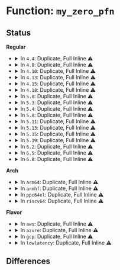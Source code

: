 # Function: <code>my_zero_pfn</code>

## Status
<b>Regular</b>
<ul>
<li>
<details>
<summary>In <code>4.4</code>: Duplicate, Full Inline ⚠️</summary>

**Collision:** Static Duplication

**Inline:** Full

**Transformation:** False

**Instances:**

```
In mm/memory.c (0)
Location: include/asm-generic/pgtable.h:608
Inline: True
```
```
In mm/huge_memory.c (0)
Location: include/asm-generic/pgtable.h:608
Inline: True
```
```
In mm/memory-failure.c (0)
Location: include/asm-generic/pgtable.h:608
Inline: True
```
```
In mm/userfaultfd.c (0)
Location: include/asm-generic/pgtable.h:608
Inline: True
```
```
In fs/proc/vmcore.c (ffffffff812879e8)
Location: include/asm-generic/pgtable.h:608
Inline: True
Inline callers:
  - fs/proc/vmcore.c:mmap_vmcore
```
</details>
</li>
<li>
<details>
<summary>In <code>4.8</code>: Duplicate, Full Inline ⚠️</summary>

**Collision:** Static Duplication

**Inline:** Full

**Transformation:** False

**Instances:**

```
In mm/memory.c (0)
Location: include/asm-generic/pgtable.h:621
Inline: True
```
```
In mm/huge_memory.c (0)
Location: include/asm-generic/pgtable.h:621
Inline: True
```
```
In mm/memory-failure.c (0)
Location: include/asm-generic/pgtable.h:621
Inline: True
```
```
In mm/userfaultfd.c (0)
Location: include/asm-generic/pgtable.h:621
Inline: True
```
```
In fs/proc/vmcore.c (ffffffff812b4d2b)
Location: include/asm-generic/pgtable.h:621
Inline: True
Inline callers:
  - fs/proc/vmcore.c:mmap_vmcore
```
</details>
</li>
<li>
<details>
<summary>In <code>4.10</code>: Duplicate, Full Inline ⚠️</summary>

**Collision:** Static Duplication

**Inline:** Full

**Transformation:** False

**Instances:**

```
In mm/memory.c (0)
Location: include/asm-generic/pgtable.h:644
Inline: True
```
```
In mm/huge_memory.c (0)
Location: include/asm-generic/pgtable.h:644
Inline: True
```
```
In mm/memory-failure.c (0)
Location: include/asm-generic/pgtable.h:644
Inline: True
```
```
In mm/userfaultfd.c (0)
Location: include/asm-generic/pgtable.h:644
Inline: True
```
```
In fs/proc/vmcore.c (ffffffff812ca5bb)
Location: include/asm-generic/pgtable.h:644
Inline: True
Inline callers:
  - fs/proc/vmcore.c:mmap_vmcore
```
</details>
</li>
<li>
<details>
<summary>In <code>4.13</code>: Duplicate, Full Inline ⚠️</summary>

**Collision:** Static Duplication

**Inline:** Full

**Transformation:** False

**Instances:**

```
In mm/memory.c (0)
Location: include/asm-generic/pgtable.h:749
Inline: True
```
```
In mm/huge_memory.c (0)
Location: include/asm-generic/pgtable.h:749
Inline: True
```
```
In mm/memory-failure.c (0)
Location: include/asm-generic/pgtable.h:749
Inline: True
```
```
In mm/userfaultfd.c (0)
Location: include/asm-generic/pgtable.h:749
Inline: True
```
```
In fs/proc/vmcore.c (ffffffff812d7b52)
Location: include/asm-generic/pgtable.h:749
Inline: True
Inline callers:
  - fs/proc/vmcore.c:mmap_vmcore
```
</details>
</li>
<li>
<details>
<summary>In <code>4.15</code>: Duplicate, Full Inline ⚠️</summary>

**Collision:** Static Duplication

**Inline:** Full

**Transformation:** False

**Instances:**

```
In mm/memory.c (0)
Location: include/asm-generic/pgtable.h:794
Inline: True
```
```
In mm/huge_memory.c (0)
Location: include/asm-generic/pgtable.h:794
Inline: True
```
```
In mm/memory-failure.c (0)
Location: include/asm-generic/pgtable.h:794
Inline: True
```
```
In mm/userfaultfd.c (0)
Location: include/asm-generic/pgtable.h:794
Inline: True
```
```
In fs/proc/vmcore.c (ffffffff812fc232)
Location: include/asm-generic/pgtable.h:794
Inline: True
Inline callers:
  - fs/proc/vmcore.c:mmap_vmcore
```
</details>
</li>
<li>
<details>
<summary>In <code>4.18</code>: Duplicate, Full Inline ⚠️</summary>

**Collision:** Static Duplication

**Inline:** Full

**Transformation:** False

**Instances:**

```
In mm/memory.c (ffffffff8122e927)
Location: include/asm-generic/pgtable.h:837
Inline: True
Inline callers:
  - mm/memory.c:handle_pte_fault
```
```
In mm/huge_memory.c (ffffffff81277431)
Location: include/asm-generic/pgtable.h:837
Inline: True
Inline callers:
  - mm/huge_memory.c:__split_huge_pmd
```
```
In mm/memory-failure.c (ffffffff81289ec2)
Location: include/asm-generic/pgtable.h:837
Inline: True
Inline callers:
  - mm/memory-failure.c:unpoison_memory
```
```
In mm/userfaultfd.c (ffffffff81290a06)
Location: include/asm-generic/pgtable.h:837
Inline: True
Inline callers:
  - mm/userfaultfd.c:mfill_zeropage
```
```
In fs/dax.c (ffffffff812f9997)
Location: include/asm-generic/pgtable.h:837
Inline: True
```
```
In fs/proc/vmcore.c (ffffffff81329dbb)
Location: include/asm-generic/pgtable.h:837
Inline: True
Inline callers:
  - fs/proc/vmcore.c:mmap_vmcore
```
</details>
</li>
<li>
<details>
<summary>In <code>5.0</code>: Duplicate, Full Inline ⚠️</summary>

**Collision:** Static Duplication

**Inline:** Full

**Transformation:** False

**Instances:**

```
In mm/memory.c (ffffffff81242863)
Location: include/asm-generic/pgtable.h:875
Inline: True
Inline callers:
  - mm/memory.c:__handle_mm_fault
```
```
In mm/huge_memory.c (ffffffff81288c37)
Location: include/asm-generic/pgtable.h:875
Inline: True
Inline callers:
  - mm/huge_memory.c:__split_huge_pmd_locked
```
```
In mm/memory-failure.c (ffffffff8129ee35)
Location: include/asm-generic/pgtable.h:875
Inline: True
Inline callers:
  - mm/memory-failure.c:unpoison_memory
```
```
In mm/userfaultfd.c (ffffffff812a59d8)
Location: include/asm-generic/pgtable.h:875
Inline: True
Inline callers:
  - mm/userfaultfd.c:mfill_zeropage
```
```
In fs/dax.c (ffffffff8130d9f9)
Location: include/asm-generic/pgtable.h:875
Inline: True
```
```
In fs/proc/vmcore.c (ffffffff81340beb)
Location: include/asm-generic/pgtable.h:875
Inline: True
Inline callers:
  - fs/proc/vmcore.c:mmap_vmcore
```
</details>
</li>
<li>
<details>
<summary>In <code>5.3</code>: Duplicate, Full Inline ⚠️</summary>

**Collision:** Static Duplication

**Inline:** Full

**Transformation:** False

**Instances:**

```
In mm/memory.c (ffffffff8124fe29)
Location: include/asm-generic/pgtable.h:875
Inline: True
Inline callers:
  - mm/memory.c:do_anonymous_page
```
```
In mm/huge_memory.c (ffffffff812a389d)
Location: include/asm-generic/pgtable.h:875
Inline: True
Inline callers:
  - mm/huge_memory.c:__split_huge_pmd_locked
```
```
In mm/memory-failure.c (ffffffff812ba526)
Location: include/asm-generic/pgtable.h:875
Inline: True
Inline callers:
  - mm/memory-failure.c:unpoison_memory
```
```
In mm/userfaultfd.c (ffffffff812c10cf)
Location: include/asm-generic/pgtable.h:875
Inline: True
Inline callers:
  - mm/userfaultfd.c:mfill_zeropage
```
```
In fs/dax.c (ffffffff81335b4d)
Location: include/asm-generic/pgtable.h:875
Inline: True
```
```
In fs/proc/vmcore.c (ffffffff81368fb5)
Location: include/asm-generic/pgtable.h:875
Inline: True
Inline callers:
  - fs/proc/vmcore.c:mmap_vmcore
```
</details>
</li>
<li>
<details>
<summary>In <code>5.4</code>: Duplicate, Full Inline ⚠️</summary>

**Collision:** Static Duplication

**Inline:** Full

**Transformation:** False

**Instances:**

```
In mm/memory.c (ffffffff8125e3cc)
Location: include/asm-generic/pgtable.h:875
Inline: True
Inline callers:
  - mm/memory.c:do_anonymous_page
```
```
In mm/huge_memory.c (ffffffff812b4d9d)
Location: include/asm-generic/pgtable.h:875
Inline: True
Inline callers:
  - mm/huge_memory.c:__split_huge_pmd_locked
```
```
In mm/memory-failure.c (ffffffff812cbc56)
Location: include/asm-generic/pgtable.h:875
Inline: True
Inline callers:
  - mm/memory-failure.c:unpoison_memory
```
```
In mm/userfaultfd.c (ffffffff812d301f)
Location: include/asm-generic/pgtable.h:875
Inline: True
Inline callers:
  - mm/userfaultfd.c:mfill_zeropage
```
```
In fs/dax.c (ffffffff8134974d)
Location: include/asm-generic/pgtable.h:875
Inline: True
```
```
In fs/proc/vmcore.c (ffffffff81381215)
Location: include/asm-generic/pgtable.h:875
Inline: True
Inline callers:
  - fs/proc/vmcore.c:mmap_vmcore
```
</details>
</li>
<li>
<details>
<summary>In <code>5.8</code>: Duplicate, Full Inline ⚠️</summary>

**Collision:** Static Duplication

**Inline:** Full

**Transformation:** False

**Instances:**

```
In mm/memory.c (ffffffff8128e566)
Location: include/linux/pgtable.h:1049
Inline: True
Inline callers:
  - mm/memory.c:do_anonymous_page
```
```
In mm/huge_memory.c (ffffffff812e8c23)
Location: include/linux/pgtable.h:1049
Inline: True
Inline callers:
  - mm/huge_memory.c:__split_huge_zero_page_pmd
```
```
In mm/memory-failure.c (ffffffff813026ae)
Location: include/linux/pgtable.h:1049
Inline: True
Inline callers:
  - mm/memory-failure.c:unpoison_memory
```
```
In mm/userfaultfd.c (ffffffff81307e05)
Location: include/linux/pgtable.h:1049
Inline: True
Inline callers:
  - mm/userfaultfd.c:mfill_zeropage_pte
```
```
In fs/dax.c (ffffffff8138d76f)
Location: include/linux/pgtable.h:1049
Inline: True
Inline callers:
  - fs/dax.c:dax_load_hole
```
```
In fs/proc/vmcore.c (ffffffff813cb445)
Location: include/linux/pgtable.h:1049
Inline: True
Inline callers:
  - fs/proc/vmcore.c:remap_oldmem_pfn_checked
```
</details>
</li>
<li>
<details>
<summary>In <code>5.11</code>: Duplicate, Full Inline ⚠️</summary>

**Collision:** Static Duplication

**Inline:** Full

**Transformation:** False

**Instances:**

```
In mm/memory.c (ffffffff812991c2)
Location: include/linux/pgtable.h:1139
Inline: True
Inline callers:
  - mm/memory.c:do_anonymous_page
```
```
In mm/huge_memory.c (ffffffff812f408c)
Location: include/linux/pgtable.h:1139
Inline: True
Inline callers:
  - mm/huge_memory.c:__split_huge_zero_page_pmd
```
```
In mm/memory-failure.c (ffffffff8130e493)
Location: include/linux/pgtable.h:1139
Inline: True
Inline callers:
  - mm/memory-failure.c:unpoison_memory
```
```
In mm/userfaultfd.c (ffffffff81313bc6)
Location: include/linux/pgtable.h:1139
Inline: True
```
```
In fs/dax.c (ffffffff8139eeff)
Location: include/linux/pgtable.h:1139
Inline: True
Inline callers:
  - fs/dax.c:dax_load_hole
```
```
In fs/proc/vmcore.c (ffffffff813dd115)
Location: include/linux/pgtable.h:1139
Inline: True
Inline callers:
  - fs/proc/vmcore.c:remap_oldmem_pfn_checked
```
</details>
</li>
<li>
<details>
<summary>In <code>5.13</code>: Duplicate, Full Inline ⚠️</summary>

**Collision:** Static Duplication

**Inline:** Full

**Transformation:** False

**Instances:**

```
In mm/memory.c (ffffffff8129e487)
Location: include/linux/pgtable.h:1140
Inline: True
Inline callers:
  - mm/memory.c:do_anonymous_page
```
```
In mm/huge_memory.c (ffffffff812fa34d)
Location: include/linux/pgtable.h:1140
Inline: True
Inline callers:
  - mm/huge_memory.c:__split_huge_zero_page_pmd
```
```
In mm/memory-failure.c (ffffffff81314a4f)
Location: include/linux/pgtable.h:1140
Inline: True
Inline callers:
  - mm/memory-failure.c:unpoison_memory
```
```
In mm/userfaultfd.c (ffffffff81319d66)
Location: include/linux/pgtable.h:1140
Inline: True
```
```
In fs/dax.c (ffffffff813a7794)
Location: include/linux/pgtable.h:1140
Inline: True
Inline callers:
  - fs/dax.c:dax_iomap_pte_fault
```
```
In fs/proc/vmcore.c (ffffffff813e4303)
Location: include/linux/pgtable.h:1140
Inline: True
Inline callers:
  - fs/proc/vmcore.c:mmap_vmcore
```
</details>
</li>
<li>
<details>
<summary>In <code>5.15</code>: Duplicate, Full Inline ⚠️</summary>

**Collision:** Static Duplication

**Inline:** Full

**Transformation:** False

**Instances:**

```
In mm/memory.c (ffffffff812df5c3)
Location: include/linux/pgtable.h:1159
Inline: True
Inline callers:
  - mm/memory.c:do_anonymous_page
```
```
In mm/huge_memory.c (ffffffff813441ad)
Location: include/linux/pgtable.h:1159
Inline: True
Inline callers:
  - mm/huge_memory.c:__split_huge_zero_page_pmd
```
```
In mm/memory-failure.c (ffffffff81360a93)
Location: include/linux/pgtable.h:1159
Inline: True
```
```
In mm/userfaultfd.c (ffffffff81366b16)
Location: include/linux/pgtable.h:1159
Inline: True
```
```
In fs/dax.c (ffffffff813f6922)
Location: include/linux/pgtable.h:1159
Inline: True
Inline callers:
  - fs/dax.c:dax_fault_iter
```
```
In fs/proc/vmcore.c (ffffffff81435eb3)
Location: include/linux/pgtable.h:1159
Inline: True
Inline callers:
  - fs/proc/vmcore.c:mmap_vmcore
```
</details>
</li>
<li>
<details>
<summary>In <code>5.19</code>: Duplicate, Full Inline ⚠️</summary>

**Collision:** Static Duplication

**Inline:** Full

**Transformation:** False

**Instances:**

```
In mm/memory.c (ffffffff8133fb45)
Location: include/linux/pgtable.h:1221
Inline: True
Inline callers:
  - mm/memory.c:do_anonymous_page
```
```
In mm/huge_memory.c (ffffffff813b9708)
Location: include/linux/pgtable.h:1221
Inline: True
Inline callers:
  - mm/huge_memory.c:__split_huge_zero_page_pmd
```
```
In mm/memory-failure.c (ffffffff813dce49)
Location: include/linux/pgtable.h:1221
Inline: True
Inline callers:
  - mm/memory-failure.c:unpoison_memory
```
```
In mm/userfaultfd.c (ffffffff813e3f66)
Location: include/linux/pgtable.h:1221
Inline: True
```
```
In fs/dax.c (ffffffff81469176)
Location: include/linux/pgtable.h:1221
Inline: True
Inline callers:
  - fs/dax.c:dax_fault_iter
```
```
In fs/proc/vmcore.c (ffffffff814b02ce)
Location: include/linux/pgtable.h:1221
Inline: True
Inline callers:
  - fs/proc/vmcore.c:mmap_vmcore
```
</details>
</li>
<li>
<details>
<summary>In <code>6.2</code>: Duplicate, Full Inline ⚠️</summary>

**Collision:** Static Duplication

**Inline:** Full

**Transformation:** False

**Instances:**

```
In mm/memory.c (ffffffff813b7a6f)
Location: include/linux/pgtable.h:1257
Inline: True
Inline callers:
  - mm/memory.c:do_anonymous_page
```
```
In mm/huge_memory.c (ffffffff8143b9f9)
Location: include/linux/pgtable.h:1257
Inline: True
Inline callers:
  - mm/huge_memory.c:__split_huge_zero_page_pmd
```
```
In mm/userfaultfd.c (ffffffff8146b9d7)
Location: include/linux/pgtable.h:1257
Inline: True
```
```
In fs/dax.c (ffffffff814f9b12)
Location: include/linux/pgtable.h:1257
Inline: True
Inline callers:
  - fs/dax.c:dax_fault_iter
```
```
In fs/proc/vmcore.c (ffffffff81546b78)
Location: include/linux/pgtable.h:1257
Inline: True
Inline callers:
  - fs/proc/vmcore.c:mmap_vmcore
```
</details>
</li>
<li>
<details>
<summary>In <code>6.5</code>: Duplicate, Full Inline ⚠️</summary>

**Collision:** Static Duplication

**Inline:** Full

**Transformation:** False

**Instances:**

```
In mm/memory.c (ffffffff813ec8c5)
Location: include/linux/pgtable.h:1242
Inline: True
Inline callers:
  - mm/memory.c:do_anonymous_page
```
```
In mm/huge_memory.c (ffffffff81471346)
Location: include/linux/pgtable.h:1242
Inline: True
Inline callers:
  - mm/huge_memory.c:__split_huge_zero_page_pmd
```
```
In mm/userfaultfd.c (ffffffff814a0878)
Location: include/linux/pgtable.h:1242
Inline: True
Inline callers:
  - mm/userfaultfd.c:mfill_atomic_pte_zeropage
```
```
In fs/dax.c (ffffffff81530fa2)
Location: include/linux/pgtable.h:1242
Inline: True
Inline callers:
  - fs/dax.c:dax_fault_iter
```
```
In fs/proc/vmcore.c (ffffffff8157e657)
Location: include/linux/pgtable.h:1242
Inline: True
Inline callers:
  - fs/proc/vmcore.c:mmap_vmcore
```
</details>
</li>
<li>
<details>
<summary>In <code>6.8</code>: Duplicate, Full Inline ⚠️</summary>

**Collision:** Static Duplication

**Inline:** Full

**Transformation:** False

**Instances:**

```
In mm/memory.c (ffffffff8141fc2b)
Location: include/linux/pgtable.h:1352
Inline: True
Inline callers:
  - mm/memory.c:do_anonymous_page
```
```
In mm/huge_memory.c (ffffffff814a0ee0)
Location: include/linux/pgtable.h:1352
Inline: True
Inline callers:
  - mm/huge_memory.c:__split_huge_zero_page_pmd
```
```
In mm/userfaultfd.c (ffffffff814d1325)
Location: include/linux/pgtable.h:1352
Inline: True
Inline callers:
  - mm/userfaultfd.c:mfill_atomic_zeropage
```
```
In fs/dax.c (ffffffff81565e82)
Location: include/linux/pgtable.h:1352
Inline: True
Inline callers:
  - fs/dax.c:dax_fault_iter
```
```
In fs/proc/vmcore.c (ffffffff815b7097)
Location: include/linux/pgtable.h:1352
Inline: True
Inline callers:
  - fs/proc/vmcore.c:mmap_vmcore
```
</details>
</li>
</ul>
<b>Arch</b>
<ul>
<li>
<details>
<summary>In <code>arm64</code>: Duplicate, Full Inline ⚠️</summary>

**Collision:** Static Duplication

**Inline:** Full

**Transformation:** False

**Instances:**

```
In mm/memory.c (ffff8000102f5e20)
Location: include/asm-generic/pgtable.h:875
Inline: True
Inline callers:
  - mm/memory.c:do_anonymous_page
```
```
In mm/huge_memory.c (ffff800010356170)
Location: include/asm-generic/pgtable.h:875
Inline: True
Inline callers:
  - mm/huge_memory.c:__split_huge_pmd_locked
```
```
In mm/memory-failure.c (ffff80001036fe94)
Location: include/asm-generic/pgtable.h:875
Inline: True
Inline callers:
  - mm/memory-failure.c:unpoison_memory
```
```
In mm/userfaultfd.c (ffff800010378c2c)
Location: include/asm-generic/pgtable.h:875
Inline: True
Inline callers:
  - mm/userfaultfd.c:mfill_zeropage
```
```
In fs/dax.c (ffff80001040a168)
Location: include/asm-generic/pgtable.h:875
Inline: True
```
```
In fs/proc/vmcore.c (ffff80001044eef4)
Location: include/asm-generic/pgtable.h:875
Inline: True
Inline callers:
  - fs/proc/vmcore.c:mmap_vmcore
```
</details>
</li>
<li>
<details>
<summary>In <code>armhf</code>: Duplicate, Full Inline ⚠️</summary>

**Collision:** Static Duplication

**Inline:** Full

**Transformation:** False

**Instances:**

```
In mm/memory.c (c0517e7c)
Location: include/asm-generic/pgtable.h:875
Inline: True
Inline callers:
  - mm/memory.c:do_anonymous_page
```
```
In mm/userfaultfd.c (c0563ff4)
Location: include/asm-generic/pgtable.h:875
Inline: True
Inline callers:
  - mm/userfaultfd.c:mfill_zeropage
```
```
In fs/proc/vmcore.c (c0612420)
Location: include/asm-generic/pgtable.h:875
Inline: True
Inline callers:
  - fs/proc/vmcore.c:mmap_vmcore
```
</details>
</li>
<li>
<details>
<summary>In <code>ppc64el</code>: Duplicate, Full Inline ⚠️</summary>

**Collision:** Static Duplication

**Inline:** Full

**Transformation:** False

**Instances:**

```
In mm/memory.c (c0000000003bd590)
Location: include/asm-generic/pgtable.h:875
Inline: True
Inline callers:
  - mm/memory.c:do_anonymous_page
```
```
In mm/huge_memory.c (c00000000043c990)
Location: include/asm-generic/pgtable.h:875
Inline: True
Inline callers:
  - mm/huge_memory.c:__split_huge_pmd_locked
```
```
In mm/memory-failure.c (c000000000460cec)
Location: include/asm-generic/pgtable.h:875
Inline: True
Inline callers:
  - mm/memory-failure.c:unpoison_memory
```
```
In mm/userfaultfd.c (c00000000046b8e0)
Location: include/asm-generic/pgtable.h:875
Inline: True
Inline callers:
  - mm/userfaultfd.c:mfill_zeropage
```
```
In fs/dax.c (c00000000051636c)
Location: include/asm-generic/pgtable.h:875
Inline: True
```
```
In fs/proc/vmcore.c (c000000000566ab8)
Location: include/asm-generic/pgtable.h:875
Inline: True
Inline callers:
  - fs/proc/vmcore.c:mmap_vmcore
```
</details>
</li>
<li>
<details>
<summary>In <code>riscv64</code>: Duplicate, Full Inline ⚠️</summary>

**Collision:** Static Duplication

**Inline:** Full

**Transformation:** False

**Instances:**

```
In mm/memory.c (ffffffe000207110)
Location: include/asm-generic/pgtable.h:875
Inline: True
Inline callers:
  - mm/memory.c:do_anonymous_page
```
```
In mm/userfaultfd.c (ffffffe0002504e8)
Location: include/asm-generic/pgtable.h:875
Inline: True
Inline callers:
  - mm/userfaultfd.c:mfill_zeropage
```
```
In fs/dax.c (ffffffe0002b3d1a)
Location: include/asm-generic/pgtable.h:875
Inline: True
```
</details>
</li>
</ul>
<b>Flavor</b>
<ul>
<li>
<details>
<summary>In <code>aws</code>: Duplicate, Full Inline ⚠️</summary>

**Collision:** Static Duplication

**Inline:** Full

**Transformation:** False

**Instances:**

```
In mm/memory.c (ffffffff81256a1c)
Location: include/asm-generic/pgtable.h:875
Inline: True
Inline callers:
  - mm/memory.c:do_anonymous_page
```
```
In mm/huge_memory.c (ffffffff812ad37d)
Location: include/asm-generic/pgtable.h:875
Inline: True
Inline callers:
  - mm/huge_memory.c:__split_huge_pmd_locked
```
```
In mm/memory-failure.c (ffffffff812c4236)
Location: include/asm-generic/pgtable.h:875
Inline: True
Inline callers:
  - mm/memory-failure.c:unpoison_memory
```
```
In mm/userfaultfd.c (ffffffff812cb5ff)
Location: include/asm-generic/pgtable.h:875
Inline: True
Inline callers:
  - mm/userfaultfd.c:mfill_zeropage
```
```
In fs/dax.c (ffffffff81341d2d)
Location: include/asm-generic/pgtable.h:875
Inline: True
```
```
In fs/proc/vmcore.c (ffffffff813797f5)
Location: include/asm-generic/pgtable.h:875
Inline: True
Inline callers:
  - fs/proc/vmcore.c:mmap_vmcore
```
</details>
</li>
<li>
<details>
<summary>In <code>azure</code>: Duplicate, Full Inline ⚠️</summary>

**Collision:** Static Duplication

**Inline:** Full

**Transformation:** False

**Instances:**

```
In mm/memory.c (ffffffff812493da)
Location: include/asm-generic/pgtable.h:875
Inline: True
Inline callers:
  - mm/memory.c:do_anonymous_page
```
```
In mm/huge_memory.c (ffffffff8129e258)
Location: include/asm-generic/pgtable.h:875
Inline: True
Inline callers:
  - mm/huge_memory.c:__split_huge_pmd_locked
```
```
In mm/memory-failure.c (ffffffff812b5276)
Location: include/asm-generic/pgtable.h:875
Inline: True
Inline callers:
  - mm/memory-failure.c:unpoison_memory
```
```
In mm/userfaultfd.c (ffffffff812bc4ad)
Location: include/asm-generic/pgtable.h:875
Inline: True
Inline callers:
  - mm/userfaultfd.c:mfill_zeropage
```
```
In fs/dax.c (ffffffff813326db)
Location: include/asm-generic/pgtable.h:875
Inline: True
```
```
In fs/proc/vmcore.c (ffffffff8136a2c5)
Location: include/asm-generic/pgtable.h:875
Inline: True
Inline callers:
  - fs/proc/vmcore.c:mmap_vmcore
```
</details>
</li>
<li>
<details>
<summary>In <code>gcp</code>: Duplicate, Full Inline ⚠️</summary>

**Collision:** Static Duplication

**Inline:** Full

**Transformation:** False

**Instances:**

```
In mm/memory.c (ffffffff812547bc)
Location: include/asm-generic/pgtable.h:875
Inline: True
Inline callers:
  - mm/memory.c:do_anonymous_page
```
```
In mm/huge_memory.c (ffffffff812ab18d)
Location: include/asm-generic/pgtable.h:875
Inline: True
Inline callers:
  - mm/huge_memory.c:__split_huge_pmd_locked
```
```
In mm/memory-failure.c (ffffffff812c2046)
Location: include/asm-generic/pgtable.h:875
Inline: True
Inline callers:
  - mm/memory-failure.c:unpoison_memory
```
```
In mm/userfaultfd.c (ffffffff812c940f)
Location: include/asm-generic/pgtable.h:875
Inline: True
Inline callers:
  - mm/userfaultfd.c:mfill_zeropage
```
```
In fs/dax.c (ffffffff8133f7fd)
Location: include/asm-generic/pgtable.h:875
Inline: True
```
```
In fs/proc/vmcore.c (ffffffff813772c5)
Location: include/asm-generic/pgtable.h:875
Inline: True
Inline callers:
  - fs/proc/vmcore.c:mmap_vmcore
```
</details>
</li>
<li>
<details>
<summary>In <code>lowlatency</code>: Duplicate, Full Inline ⚠️</summary>

**Collision:** Static Duplication

**Inline:** Full

**Transformation:** False

**Instances:**

```
In mm/memory.c (ffffffff8126424d)
Location: include/asm-generic/pgtable.h:875
Inline: True
Inline callers:
  - mm/memory.c:do_anonymous_page
```
```
In mm/huge_memory.c (ffffffff812bb4dd)
Location: include/asm-generic/pgtable.h:875
Inline: True
Inline callers:
  - mm/huge_memory.c:__split_huge_pmd_locked
```
```
In mm/memory-failure.c (ffffffff812d2ae1)
Location: include/asm-generic/pgtable.h:875
Inline: True
Inline callers:
  - mm/memory-failure.c:unpoison_memory
```
```
In mm/userfaultfd.c (ffffffff812da0ef)
Location: include/asm-generic/pgtable.h:875
Inline: True
Inline callers:
  - mm/userfaultfd.c:mfill_zeropage
```
```
In fs/dax.c (ffffffff813531c9)
Location: include/asm-generic/pgtable.h:875
Inline: True
```
```
In fs/proc/vmcore.c (ffffffff8138ad75)
Location: include/asm-generic/pgtable.h:875
Inline: True
Inline callers:
  - fs/proc/vmcore.c:mmap_vmcore
```
</details>
</li>
</ul>

## Differences
